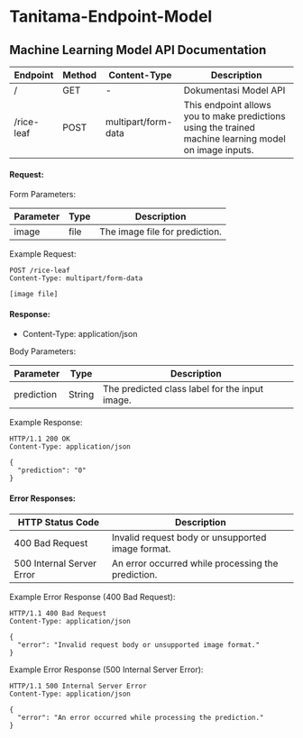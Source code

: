 # Tanitama-Endpoint-Model

## Machine Learning Model API Documentation


| Endpoint   | Method | Content-Type       | Description                                      |
|------------|--------|--------------------|--------------------------------------------------|
| /          | GET    | -                  | Dokumentasi Model API                            |
| /rice-leaf | POST   | multipart/form-data | This endpoint allows you to make predictions using the trained machine learning model on image inputs. |

#### Request:

Form Parameters:

| Parameter | Type | Description              |
|-----------|------|--------------------------|
| image     | file | The image file for prediction. |

Example Request:

```
POST /rice-leaf
Content-Type: multipart/form-data

[image file]
```

#### Response:

- Content-Type: application/json

Body Parameters:

| Parameter  | Type   | Description                                 |
|------------|--------|---------------------------------------------|
| prediction | String | The predicted class label for the input image. |

Example Response:

```
HTTP/1.1 200 OK
Content-Type: application/json

{
  "prediction": "0"
}
```

#### Error Responses:

| HTTP Status Code | Description                                     |
|------------------|-------------------------------------------------|
| 400 Bad Request  | Invalid request body or unsupported image format. |
| 500 Internal Server Error | An error occurred while processing the prediction. |

Example Error Response (400 Bad Request):

```
HTTP/1.1 400 Bad Request
Content-Type: application/json

{
  "error": "Invalid request body or unsupported image format."
}
```

Example Error Response (500 Internal Server Error):

```
HTTP/1.1 500 Internal Server Error
Content-Type: application/json

{
  "error": "An error occurred while processing the prediction."
}
```